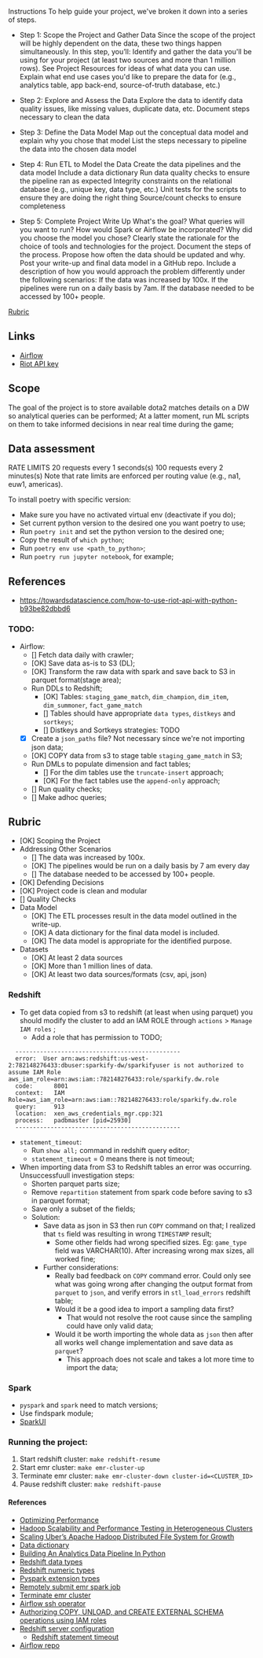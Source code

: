 Instructions
To help guide your project, we've broken it down into a series of steps.

- Step 1: Scope the Project and Gather Data
Since the scope of the project will be highly dependent on the data, these two things happen simultaneously. In this step, you’ll:
Identify and gather the data you'll be using for your project (at least two sources and more than 1 million rows).
See Project Resources for ideas of what data you can use.
Explain what end use cases you'd like to prepare the data for (e.g., analytics table, app back-end, source-of-truth database, etc.)

- Step 2: Explore and Assess the Data
Explore the data to identify data quality issues, like missing values, duplicate data, etc.
Document steps necessary to clean the data

- Step 3: Define the Data Model
Map out the conceptual data model and explain why you chose that model
List the steps necessary to pipeline the data into the chosen data model

- Step 4: Run ETL to Model the Data
Create the data pipelines and the data model
Include a data dictionary
Run data quality checks to ensure the pipeline ran as expected
Integrity constraints on the relational database (e.g., unique key, data type, etc.)
Unit tests for the scripts to ensure they are doing the right thing
Source/count checks to ensure completeness

- Step 5: Complete Project Write Up
What's the goal? What queries will you want to run? How would Spark or Airflow be incorporated? Why did you choose the model you chose?
Clearly state the rationale for the choice of tools and technologies for the project.
Document the steps of the process.
Propose how often the data should be updated and why.
Post your write-up and final data model in a GitHub repo.
Include a description of how you would approach the problem differently under the following scenarios:
If the data was increased by 100x.
If the pipelines were run on a daily basis by 7am.
If the database needed to be accessed by 100+ people.

[Rubric](https://review.udacity.com/#!/rubrics/2497/view)

## Links
- [Airflow](http://localhost:8080)
- [Riot API key](https://developer.riotgames.com/)

## Scope
The goal of the project is to store available dota2 matches details on a DW so analytical queries can be performed;
At a latter moment, run ML scripts on them to take informed decisions in near real time during the game;

## Data assessment
RATE LIMITS
20 requests every 1 seconds(s)
100 requests every 2 minutes(s)
Note that rate limits are enforced per routing value (e.g., na1, euw1, americas).


To install poetry with specific version:
- Make sure you have no activated virtual env (deactivate if you do);
- Set current python version to the desired one you want poetry to use;
- Run `poetry init` and set the python version to the desired one;
- Copy the result of `which python`;
- Run `poetry env use <path_to_python>`;
- Run `poetry run jupyter notebook`, for example;

## References
- https://towardsdatascience.com/how-to-use-riot-api-with-python-b93be82dbbd6

### TODO:
- Airflow:
    - [] Fetch data daily with crawler;
    - [OK] Save data as-is to S3 (DL);
    - [OK] Transform the raw data with spark and save back to S3 in parquet format(stage area);
    - Run DDLs to Redshift;
        - [OK] Tables: `staging_game_match`, `dim_champion`, `dim_item`, `dim_summoner`, `fact_game_match`
        - [] Tables should have appropriate `data types`, `distkeys` and `sortkeys`;
        - [] Distkeys and Sortkeys strategies: TODO
    - [X] Create a `json_paths` file? Not necessary since we're not importing json data;
    - [OK] COPY data from s3 to stage table `staging_game_match` in S3;
    - Run DMLs to populate dimension and fact tables;
        - [] For the dim tables use the `truncate-insert` approach;
        - [OK] For the fact tables use the `append-only` approach;
    - [] Run quality checks;
    - [] Make adhoc queries;


## Rubric
- [OK] Scoping the Project
- Addressing Other Scenarios
    - [] The data was increased by 100x.
    - [OK] The pipelines would be run on a daily basis by 7 am every day
    - [] The database needed to be accessed by 100+ people.
- [OK] Defending Decisions
- [OK] Project code is clean and modular
- [] Quality Checks
- Data Model
    - [OK] The ETL processes result in the data model outlined in the write-up.
    - [OK] A data dictionary for the final data model is included.
    - [OK] The data model is appropriate for the identified purpose.
- Datasets
    - [OK] At least 2 data sources
    - [OK] More than 1 million lines of data.
    - [OK] At least two data sources/formats (csv, api, json)

### Redshift
- To get data copied from s3 to redshift (at least when using parquet) you should modify the cluster to add an IAM ROLE through `actions` > `Manage IAM roles` ;
    - Add a role that has permission to TODO;
```
  -----------------------------------------------
  error:  User arn:aws:redshift:us-west-2:782148276433:dbuser:sparkify-dw/sparkifyuser is not authorized to assume IAM Role aws_iam_role=arn:aws:iam::782148276433:role/sparkify.dw.role
  code:      8001
  context:   IAM Role=aws_iam_role=arn:aws:iam::782148276433:role/sparkify.dw.role
  query:     913
  location:  xen_aws_credentials_mgr.cpp:321
  process:   padbmaster [pid=25930]
  -----------------------------------------------
```
- `statement_timeout`:
    - Run `show all;` command in redshift query editor;
    - `statement_timeout` = 0 means there is not timeout;
- When importing data from S3 to Redshift tables an error was occurring. Unsuccessfuull investigation steps:
    - Shorten parquet parts size;
    - Remove `repartition` statement from spark code before saving to s3 in parquet format;
    - Save only a subset of the fields;
    - Solution:
        - Save data as json in S3 then run `COPY` command on that; I realized that `ts` field was resulting in wrong `TIMESTAMP` result;
            - Some other fields had wrong specified sizes. Eg: `game_type` field was VARCHAR(10). After increasing wrong max sizes, all worked fine;
        - Further considerations:
            - Really bad feedback on `COPY` command error. Could only see what was going wrong after changing the output format from `parquet` to `json`, and verify errors in `stl_load_errors` redshift table;
            - Would it be a good idea to import a sampling data first?
                - That would not resolve the root cause since the sampling could have only valid data;
            - Would it be worth importing the whole data as `json` then after all works well change implementation and save data as `parquet`?
                - This approach does not scale and takes a lot more time to import the data;
### Spark
- `pyspark` and `spark` need to match versions;
- Use findspark module;
- [SparkUI](http://localhost:4040/jobs)

### Running the project:
1. Start redshift cluster: `make redshift-resume`
1. Start emr cluster: `make emr-cluster-up`
1. Terminate emr cluster: `make emr-cluster-down cluster-id=<CLUSTER_ID>`
1. Pause redshift cluster: `make redshift-pause`

#### References

- [Optimizing Performance](https://docs.aws.amazon.com/AmazonS3/latest/dev/optimizing-performance.html)
- [Hadoop Scalability and Performance Testing in Heterogeneous Clusters](https://www.researchgate.net/publication/291356207_Hadoop_Scalability_and_Performance_Testing_in_Heterogeneous_Clusters)
- [Scaling Uber’s Apache Hadoop Distributed File System for Growth](https://eng.uber.com/scaling-hdfs)
- [Data dictionary](https://www.tutorialspoint.com/What-is-Data-Dictionary)
- [Building An Analytics Data Pipeline In Python](https://www.dataquest.io/blog/data-pipelines-tutorial)
- [Redshift data types](https://docs.aws.amazon.com/redshift/latest/dg/r_CREATE_TABLE_NEW.html)
- [Redshift numeric types](https://docs.aws.amazon.com/redshift/latest/dg/r_Numeric_types201.html)
- [Pyspark extension types](https://docs.aws.amazon.com/glue/latest/dg/aws-glue-api-crawler-pyspark-extensions-types.html)
- [Remotely submit emr spark job](https://aws.amazon.com/premiumsupport/knowledge-center/emr-submit-spark-job-remote-cluster/)
- [Terminate emr cluster](https://docs.aws.amazon.com/emr/latest/ManagementGuide/UsingEMR_TerminateJobFlow.html)
- [Airflow ssh operator](https://airflow.readthedocs.io/en/stable/howto/connection/ssh.html)
- [Authorizing COPY, UNLOAD, and CREATE EXTERNAL SCHEMA operations using IAM roles](https://docs.aws.amazon.com/redshift/latest/mgmt/copy-unload-iam-role.html)
- [Redshift server configuration](https://docs.aws.amazon.com/redshift/latest/dg/t_Modifying_the_default_settings.html)
    - [Redshift statement timeout](https://docs.aws.amazon.com/redshift/latest/dg/r_statement_timeout.html)
- [Airflow repo](https://github.com/puckel/docker-airflow)
